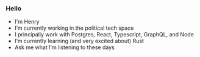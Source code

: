### Hello

<!--
**henryk1229/henryk1229** is a ✨ _special_ ✨ repository because its `README.md` (this file) appears on your GitHub profile.
-->
- I'm Henry
- I’m currently working in the political tech space
- I principally work with Postgres, React, Typescript, GraphQL, and Node
- I’m currently learning (and very excited about) Rust
- Ask me what I'm listening to these days
